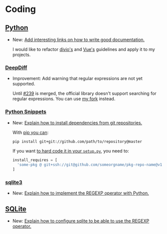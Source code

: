 # Coding

## [Python](python.md)

* New: [Add interesting links on how to write good documentation.](python.md#how-to-write-good-documentation)

    I would like to refactor
    [divio's](https://documentation.divio.com/introduction/) and
    [Vue's](https://v3.vuejs.org/guide/contributing/writing-guide.html#principles)
    guidelines and apply it to my projects.

### [DeepDiff](deepdiff.md)

* Improvement: Add warning that regular expressions are not yet supported.

    Until [#239](https://github.com/seperman/deepdiff/pull/239) is merged, the
    official library doesn't support searching for regular expressions. You can
    use [my fork](https://github.com/lyz-code/deepdiff) instead.

### [Python Snippets](python_snippets.md)

* New: [Explain how to install dependencies from git repositories.](python_snippets.md#install-a-python-dependency-from-a-git-repository)

    With [pip you can](https://stackoverflow.com/questions/16584552/how-to-state-in-requirements-txt-a-direct-github-source):
    
    ```bash
    pip install git+git://github.com/path/to/repository@master
    ```
    
    If you want [to hard code it in your `setup.py`](https://stackoverflow.com/questions/32688688/how-to-write-setup-py-to-include-a-git-repository-as-a-dependency/54794506#54794506), you need to:
    
    ```python
    install_requires = [
      'some-pkg @ git+ssh://git@github.com/someorgname/pkg-repo-name@v1.1#egg=some-pkg',
    ]
    ```

### [sqlite3](sqlite3.md)

* New: [Explain how to implement the REGEXP operator with Python.](sqlite3.md#regexp)

## [SQLite](sqlite.md)

* New: [Explain how to configure sqlite to be able to use the REGEXP operator.](sqlite.md#regexp)

